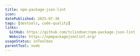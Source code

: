 ```yaml
---
title: npm-package-json-lint
icon:
datePublished: 2025-07-30
tags: [devtools, code-quality]
links:
  GitHub: https://github.com/tclindner/npm-package-json-lint
  Website: https://npmpackagejsonlint.org/
usageStatus: inToolbox
parentTool: node
---
```


